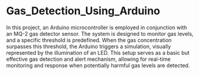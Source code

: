 # Gas_Detection_Using_Arduino


In this project, an Arduino microcontroller is employed in conjunction with an MQ-2 gas detector sensor. The system is designed to monitor gas levels, and a specific threshold is predefined. When the gas concentration surpasses this threshold, the Arduino triggers a simulation, visually represented by the illumination of an LED. This setup serves as a basic but effective gas detection and alert mechanism, allowing for real-time monitoring and response when potentially harmful gas levels are detected.
